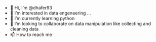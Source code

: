 - 👋 Hi, I’m @dhafer93
- 👀 I’m interested in data engeneering ...
- 🌱 I’m currently learning python
- 💞️ I’m looking to collaborate on data manipulation like collecting and cleaning data
- 📫 How to reach me 

<!---
dhafer93/dhafer93 is a ✨ special ✨ repository because its `README.md` (this file) appears on your GitHub profile.
You can click the Preview link to take a look at your changes.
--->
